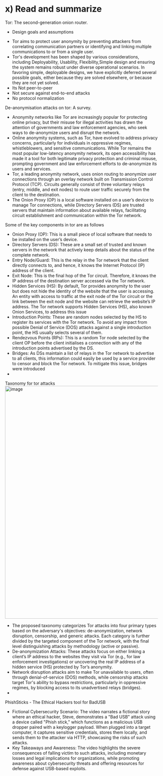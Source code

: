 # x) Read and summarize 
Tor: The second-generation onion router.
 -  Design goals and assumptions
   * Tor aims to protect user anonymity by preventing attackers from correlating communication partners or identifying and linking multiple communications to or from a single user.
   *  Tor's development has been shaped by various considerations, including Deployability, Usability, Flexibility,Simple design and ensuring the system remains robust under diverse operational scenarios.
In favoring simple, deployable designs, we have explicitly deferred several possible goals, either because they are solved
elsewhere, or because they are not yet solved.
* Its Not peer-to-peer
* Not secure against end-to-end attacks
* No protocol normalization

 De-anonymisation attacks on tor: A survey. 
*  Anonymity networks like Tor are increasingly popular for protecting online privacy, but their misuse for illegal activities has drawn the attention of governments and law enforcement agencies, who seek ways to de-anonymize users and disrupt the network.
*  Online anonymity systems, such as Tor, have evolved to address privacy concerns, particularly for individuals in oppressive regimes, whistleblowers, and sensitive communications. While Tor remains the most popular low-latency anonymity network, its open accessibility has made it a tool for both legitimate privacy protection and criminal misuse, prompting government and law enforcement efforts to de-anonymize its users and services.
* Tor, a leading anonymity network, uses onion routing to anonymize user connections through an overlay network built on Transmission Control Protocol (TCP). Circuits generally consist of three voluntary relays (entry, middle, and exit nodes) to route user traffic securely from the client to the destination.
* The Onion Proxy (OP) is a local software installed on a user’s device to manage Tor connections, while Directory Servers (DS) are trusted servers that maintain information about available relays, facilitating circuit establishment and communication within the Tor network.

 Some of the key components in tor are as follows
 * Onion Proxy (OP): This is a small piece of local software that needs to be installed on the user’s device.
 * Directory Servers (DS): These are a small set of trusted and known servers in the network that actively keep details about the status of the complete network.
 * Entry Node/Guard: This is the relay in the Tor network that the client directly connects to, and hence, it knows the Internet Protocol (IP) address of the client.
 * Exit Node: This is the final hop of the Tor circuit. Therefore, it knows the IP address of the destination server accessed via the Tor network.
 * Hidden Services (HS): By default, Tor provides anonymity to the user but does not hide the identity of the website that the user is accessing. An entity with access to traffic at 
 the exit node of the Tor circuit or the link between the exit node and the website can retrieve the website’s IP address. The Tor network supports Hidden Services (HS), also known 
 Onion Services, to address this issue
* Introduction Points: These are random nodes selected by the HS to register its services with the Tor network. To avoid any impact from possible Denial of Service (DOS) attacks against a single introduction point, the HS usually selects several of them.
* Rendezvous Points (RPs): This is a random Tor node selected by the client OP before the client initialises a connection with any of the introduction points advertised by the DS.
* Bridges: As DSs maintain a list of relays in the Tor network to advertise to all clients, this information could easily be used by a service provider to censor and block the Tor network. To mitigate this issue, bridges were introduced
* 

Taxonomy for tor attacks
<img width="765" alt="image" src="https://github.com/user-attachments/assets/965b258f-1132-4095-aea1-a5f2da2ef296">
* The proposed taxonomy categorizes Tor attacks into four primary types based on the adversary's objectives: de-anonymization, network disruption, censorship, and generic attacks. Each category is further divided by the targeted component of the Tor network, with the final level distinguishing attacks by methodology (active or passive).
*  De-anonymization Attacks: These attacks focus on either linking a client’s IP address to the websites they visit via Tor (e.g., for law enforcement investigations) or uncovering the real IP address of a hidden service (HS) protected by Tor’s anonymity.
*  Network disruption attacks aim to make Tor unavailable to users, often through denial-of-service (DOS) methods, while censorship attacks target Tor's ability to bypass restrictions, particularly in oppressive regimes, by blocking access to its unadvertised relays (bridges).
*  





PhishSticks - The Ethical Hackers tool for BadUSB 
* Fictional Cybersecurity Scenario: The video narrates a fictional story where an ethical hacker, Steve, demonstrates a "Bad USB" attack using a device called "Phish stick," which functions as a malicious USB dropper paired with a keylogger payload. When plugged into a target computer, it captures sensitive credentials, stores them locally, and sends them to the attacker via HTTP, showcasing the risks of such attacks.
* Key Takeaways and Awareness: The video highlights the severe consequences of falling victim to such attacks, including monetary losses and legal implications for organizations, while promoting awareness about cybersecurity threats and offering resources for defense against USB-based exploits.
